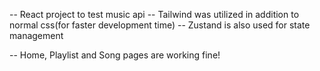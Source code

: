 -- React project to test music api
-- Tailwind was utilized in addition to normal css(for faster development time)
-- Zustand is also used for state management

-- Home, Playlist and Song pages are working fine!